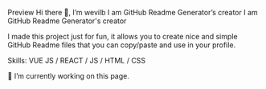 Preview
Hi there 👋, I’m wevilb
I am GitHub Readme Generator’s creator
I am GitHub Readme Generator's creator

I made this project just for fun, it allows you to create nice and simple GitHub Readme files that you can copy/paste and use in your profile.

Skills: VUE JS / REACT / JS / HTML / CSS

🔭 I’m currently working on this page.
